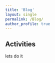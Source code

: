 ```yaml
---
title: 'Blog'
layout: single
permalink: /Blog/
author_profile: true
---
```


## Activities
lets do it
